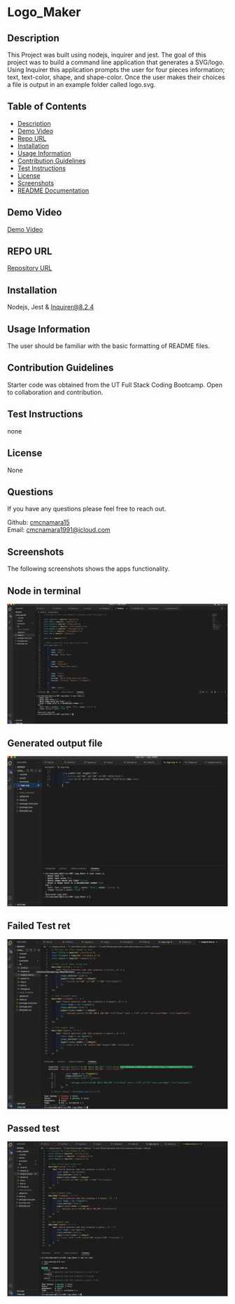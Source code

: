 # Logo_Maker

## Description
This Project was built using nodejs, inquirer and jest. The goal of this project was to build a command line application that generates a SVG/logo. Using Inquirer this application prompts the user for four pieces information; text, text-color, shape, and shape-color. Once the user makes their choices a file is output in an example folder called logo.svg. 

## Table of Contents    
- [Description](#description)
- [Demo Video](#demo-video)
- [Repo URL](#repo-url)
- [Installation](#installation)
- [Usage Information](#usage-information)
- [Contribution Guidelines](#contribution-guidelines)
- [Test Instructions](#test-instructions)
- [License](#license)
- [Screenshots](#screenshots)
- [README Documentation](#readme-docmentation)


## Demo Video 
[Demo Video](https://drive.google.com/file/d/1h8Y0TZcTQ4xUrRWxRMCbh3jmJWMP_0or/view)<br />

## REPO URL
[Repository URL](https://github.com/cmcnamara15/Logo_Maker)<br />

## Installation
Nodejs, Jest & Inquirer@8.2.4<br />

## Usage Information
The user should be familiar with the basic formatting of README files.<br />

## Contribution Guidelines 
Starter code was obtained from the UT Full Stack Coding Bootcamp. Open to collaboration and contribution.<br />

## Test Instructions
none

## License
None

## Questions 
If you have any questions please feel free to reach out.<br />

Github: [cmcnamara15](https://github.com/cmcnamara15)<br />
Email: cmcnamara1991@icloud.com

## Screenshots

The following screenshots shows the apps functionality.<br />


## Node in terminal<br />

![Screenshot of the program about to be running in the terminal](./Assets/screenshot1.png)

## Generated output file<br />

![Example of inquirer questions running in node](./Assets/screenshot2.png)

## Failed Test ret<br />

![](./Assets/failedtest.png)

## Passed test<br />

![Completed prompts](./Assets/passedtest.png)



